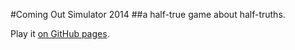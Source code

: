 #Coming Out Simulator 2014
##a half-true game about half-truths.

Play it [on GitHub pages](http://ncase.github.io/coming-out-simulator-2014).
